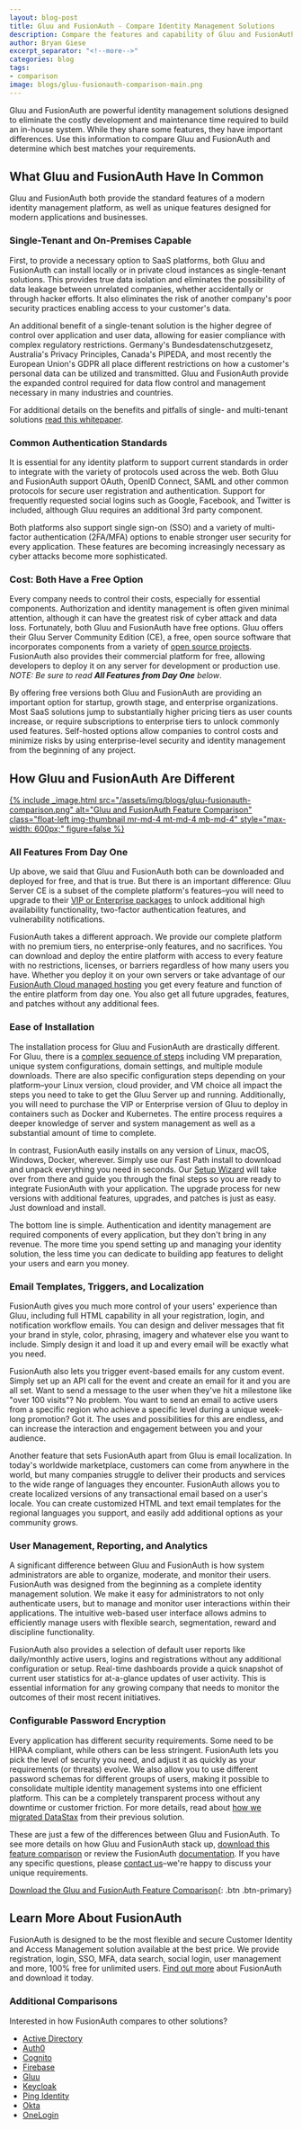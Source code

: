 ```yaml
---
layout: blog-post
title: Gluu and FusionAuth - Compare Identity Management Solutions
description: Compare the features and capability of Gluu and FusionAuth Identity Management Solutions
author: Bryan Giese
excerpt_separator: "<!--more-->"
categories: blog
tags:
- comparison
image: blogs/gluu-fusionauth-comparison-main.png
---
```


Gluu and FusionAuth are powerful identity management solutions designed to eliminate the costly development and maintenance time required to build an in-house system. While they share some features, they have important differences. Use this information to compare Gluu and FusionAuth and determine which best matches your requirements.

<!--more-->

## What Gluu and FusionAuth Have In Common

Gluu and FusionAuth both provide the standard features of a modern identity management platform, as well as unique features designed for modern applications and businesses.

### Single-Tenant and On-Premises Capable
First, to provide a necessary option to SaaS platforms, both Gluu and FusionAuth can install locally or in private cloud instances as single-tenant solutions. This provides true data isolation and eliminates the possibility of data leakage between unrelated companies, whether accidentally or through hacker efforts. It also eliminates the risk of another company's poor security practices enabling access to your customer's data.

An additional benefit of a single-tenant solution is the higher degree of control over application and user data, allowing for easier compliance with complex regulatory restrictions. Germany's Bundesdatenschutzgesetz, Australia's Privacy Principles, Canada's PIPEDA, and most recently the European Union's GDPR all place different restrictions on how a customer's personal data can be utilized and transmitted. Gluu and FusionAuth provide the expanded control required for data flow control and management necessary in many industries and countries.

For additional details on the benefits and pitfalls of single- and multi-tenant solutions [read this whitepaper](/learn/expert-advice/identity-basics/multi-tenancy-vs-single-tenant-idaas-solutions).

### Common Authentication Standards
It is essential for any identity platform to support current standards in order to integrate with the variety of protocols used across the web. Both Gluu and FusionAuth support OAuth, OpenID Connect, SAML and other common protocols for secure user registration and authentication. Support for frequently requested social logins such as Google, Facebook, and Twitter is included, although Gluu requires an additional 3rd party component.

Both platforms also support single sign-on (SSO) and a variety of multi-factor authentication (2FA/MFA) options to enable stronger user security for every application. These features are becoming increasingly necessary as cyber attacks become more sophisticated.

### Cost: Both Have a Free Option
Every company needs to control their costs, especially for essential components. Authorization and identity management is often given minimal attention, although it can have the greatest risk of cyber attack and data loss. Fortunately, both Gluu and FusionAuth have free options. Gluu offers their Gluu Server Community Edition (CE), a free, open source software that incorporates components from a variety of [open source projects](https://gluu.org/docs/ce/#license "Jump to Gluu site"). FusionAuth also provides their commercial platform for free, allowing developers to deploy it on any server for development or production use. _NOTE: Be sure to read **All Features from Day One** below_.

By offering free versions both Gluu and FusionAuth are providing an important option for startup, growth stage, and enterprise organizations. Most SaaS solutions jump to substantially higher pricing tiers as user counts increase, or require subscriptions to enterprise tiers to unlock commonly used features. Self-hosted options allow companies to control costs and minimize risks by using enterprise-level security and identity management from the beginning of any project.

## How Gluu and FusionAuth Are Different

[{% include _image.html src="/assets/img/blogs/gluu-fusionauth-comparison.png" alt="Gluu and FusionAuth Feature Comparison" class="float-left img-thumbnail mr-md-4 mt-md-4 mb-md-4" style="max-width: 600px;" figure=false %}](/resources/fusionauth-vs-gluu.pdf "Download the Gluu and FusionAuth Feature Comparison")

### All Features From Day One
Up above, we said that Gluu and FusionAuth both can be downloaded and deployed for free, and that is true. But there is an important difference: Gluu Server CE is a subset of the complete platform's features–you will need to upgrade to their [VIP or Enterprise packages](https://www.gluu.org/pricing#vip "Jump to Gluu site") to unlock additional high availability functionality, two-factor authentication features, and vulnerability notifications.

FusionAuth takes a different approach. We provide our complete platform with no premium tiers, no enterprise-only features, and no sacrifices. You can download and deploy the entire platform with access to every feature with no restrictions, licenses, or barriers regardless of how many users you have. Whether you deploy it on your own servers or take advantage of our [FusionAuth Cloud managed hosting](/pricing) you get every feature and function of the entire platform from day one. You also get all future upgrades, features, and patches without any additional fees.

### Ease of Installation
The installation process for Gluu and FusionAuth are drastically different. For Gluu, there is a [complex sequence of steps](https://gluu.org/docs/ce/installation-guide/ "Jump to Gluu site") including VM preparation, unique system configurations, domain settings, and multiple module downloads. There are also specific configuration steps depending on your platform–your Linux version, cloud provider, and VM choice all impact the steps you need to take to get the Gluu Server up and running. Additionally, you will need to purchase the VIP or Enterprise version of Gluu to deploy in containers such as Docker and Kubernetes. The entire process requires a deeper knowledge of server and system management as well as a substantial amount of time to complete.

In contrast, FusionAuth easily installs on any version of Linux, macOS, Windows, Docker, wherever. Simply use our Fast Path install to download and unpack everything you need in seconds. Our [Setup Wizard](/blog/2019/02/05/using-the-setup-wizard) will take over from there and guide you through the final steps so you are ready to integrate FusionAuth with your application. The upgrade process for new versions with additional features, upgrades, and patches is just as easy. Just download and install.

The bottom line is simple. Authentication and identity management are required components of every application, but they don't bring in any revenue. The more time you spend setting up and managing your identity solution, the less time you can dedicate to building app features to delight your users and earn you money.

### Email Templates, Triggers, and Localization
FusionAuth gives you much more control of your users' experience than Gluu, including full HTML capability in all your registration, login, and notification workflow emails. You can design and deliver messages that fit your brand in style, color, phrasing, imagery and whatever else you want to include. Simply design it and load it up and every email will be exactly what you need.

FusionAuth also lets you trigger event-based emails for any custom event. Simply set up an API call for the event and create an email for it and you are all set. Want to send a message to the user when they've hit a milestone like "over 100 visits"? No problem. You want to send an email to active users from a specific region who achieve a specific level during a unique week-long promotion? Got it. The uses and possibilities for this are endless, and can increase the interaction and engagement between you and your audience.

Another feature that sets FusionAuth apart from Gluu is email localization. In today's worldwide marketplace, customers can come from anywhere in the world, but many companies struggle to deliver their products and services to the wide range of languages they encounter. FusionAuth allows you to create localized versions of any transactional email based on a user's locale. You can create customized HTML and text email templates for the regional languages you support, and easily add additional options as your community grows.

### User Management, Reporting, and Analytics
A significant difference between Gluu and FusionAuth is how system administrators are able to organize, moderate, and monitor their users. FusionAuth was designed from the beginning as a complete identity management solution. We make it easy for administrators to not only authenticate users, but to manage and monitor user interactions within their applications. The intuitive web-based user interface allows admins to efficiently manage users with flexible search, segmentation, reward and discipline functionality.

FusionAuth also provides a selection of default user reports like daily/monthly active users, logins and registrations without any additional configuration or setup. Real-time dashboards provide a quick snapshot of current user statistics for at-a-glance updates of user activity. This is essential information for any growing company that needs to monitor the outcomes of their most recent initiatives.

### Configurable Password Encryption
Every application has different security requirements. Some need to be HIPAA compliant, while others can be less stringent. FusionAuth lets you pick the level of security you need, and adjust it as quickly as your requirements (or threats) evolve. We also allow you to use different password schemas for different groups of users, making it possible to consolidate multiple identity management systems into one efficient platform. This can be a completely transparent process without any downtime or customer friction. For more details, read about [how we migrated DataStax](/resources/datastax-case-study.pdf) from their previous solution.

These are just a few of the differences between Gluu and FusionAuth. To see more details on how Gluu and FusionAuth stack up, [download this feature comparison](/resources/fusionauth-vs-gluu.pdf "Gluu and FusionAuth Feature Comparison") or review the FusionAuth [documentation](/docs). If you have any specific questions, please [contact us](/contact "Contact Us")–we're happy to discuss your unique requirements.

[Download the Gluu and FusionAuth Feature Comparison](/resources/fusionauth-vs-gluu.pdf "Gluu and FusionAuth Feature Comparison"){: .btn .btn-primary}

## Learn More About FusionAuth
FusionAuth is designed to be the most flexible and secure Customer Identity and Access Management solution available at the best price. We provide registration, login, SSO, MFA, data search, social login, user management and more, 100% free for unlimited users. [Find out more](/ "FusionAuth Home") about FusionAuth and download it today.

### Additional Comparisons

Interested in how FusionAuth compares to other solutions?
- [Active Directory](/blog/2018/09/14/active-directory-and-passport-ciam-comparison "Active Directory and FusionAuth")
- [Auth0](/blog/2018/10/19/auth0-and-fusionauth-a-tale-of-two-solutions "Auth0 and FusionAuth")
- [Cognito](/blog/2018/09/18/amazon-cognito-and-fusionauth-comparison "Amazon Cognito and FusionAuth")
- [Firebase](/blog/2018/10/02/firebase-and-fusionauth-ciam-comparison "Firebase and FusionAuth")
- [Gluu](/blog/2019/07/16/gluu-fusionauth-compare-identity-management-solutions "Gluu and FusionAuth")
- [Keycloak](/blog/2019/03/06/keycloak-fusionauth-comparison "Keycloak and FusionAuth")
- [Ping Identity](/blog/2018/10/08/quick-comparison-ping-identity-and-fusionauth "Ping Identity and FusionAuth")
- [Okta](/blog/2018/10/16/8-things-to-know-about-okta-and-fusionauth "Okta and FusionAuth")
- [OneLogin](/blog/2018/10/12/onelogin-and-fusionauth "OneLogin and FusionAuth")
